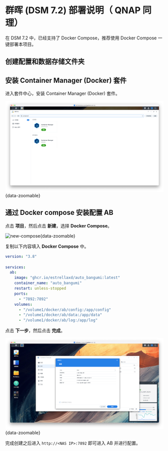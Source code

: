 # 群晖 (DSM 7.2) 部署说明（ QNAP 同理）

在 DSM 7.2 中，已经支持了 Docker Compose，推荐使用 Docker Compose 一键部署本项目。

## 创建配置和数据存储文件夹


## 安装 Container Manager (Docker) 套件

进入套件中心，安装 Container Manager (Docker) 套件。

![install-docker](../image/dsm/install-docker.png){data-zoomable}

## 通过 Docker compose 安装配置 AB

点击 **项目**，然后点击 **新建**，选择 **Docker Compose**。

![new-compose](../image/dsm/new-compose.png){data-zoomable}

复制以下内容填入 **Docker Compose** 中。
```yaml
version: "3.8"

services:
  ab:
    image: "ghcr.io/estrellaxd/auto_bangumi:latest"
    container_name: "auto_bangumi"
    restart: unless-stopped
    ports:
      - "7892:7892"
    volumes:
      - "/volume1/docker/ab/config:/app/config"
      - "/volume1/docker/ab/data:/app/data"
      - "/volume1/docker/ab/log:/app/log"
```

点击 **下一步**，然后点击 **完成**。

![create](../image/dsm/create.png){data-zoomable}

完成创建之后进入 `http://<NAS IP>:7892` 即可进入 AB 并进行配置。



